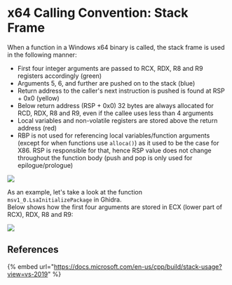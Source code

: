 # x64 Calling Convention: Stack Frame

When a function in a Windows x64 binary is called, the stack frame is used in the following manner:

* First four integer arguments are passed to RCX, RDX, R8 and R9 registers accordingly \(green\)
* Arguments 5, 6, and further are pushed on to the stack \(blue\)
* Return address to the caller's next instruction is pushed is found at RSP + 0x0 \(yellow\)
* Below return address \(RSP + 0x0\) 32 bytes are always allocated for RCD, RDX, R8 and R9, even if the callee  uses less than 4 arguments
* Local variables and non-volatile registers are stored above the return address \(red\)
* RBP is not used for referencing local variables/function arguments \(except for when functions use `alloca()`\) as it used to be the case for X86. RSP is responsible for that, hence RSP value does not change throughout the function body \(push and pop is only used for epilogue/prologue\)

![](../../.gitbook/assets/image%20%28590%29.png)

As an example, let's take a look at the function `msv1_0.LsaInitializePackage` in Ghidra.   
Below shows how the first four arguments are stored in ECX \(lower part of RCX\), RDX, R8 and R9:

![](../../.gitbook/assets/image%20%28733%29.png)

## References

{% embed url="https://docs.microsoft.com/en-us/cpp/build/stack-usage?view=vs-2019" %}



